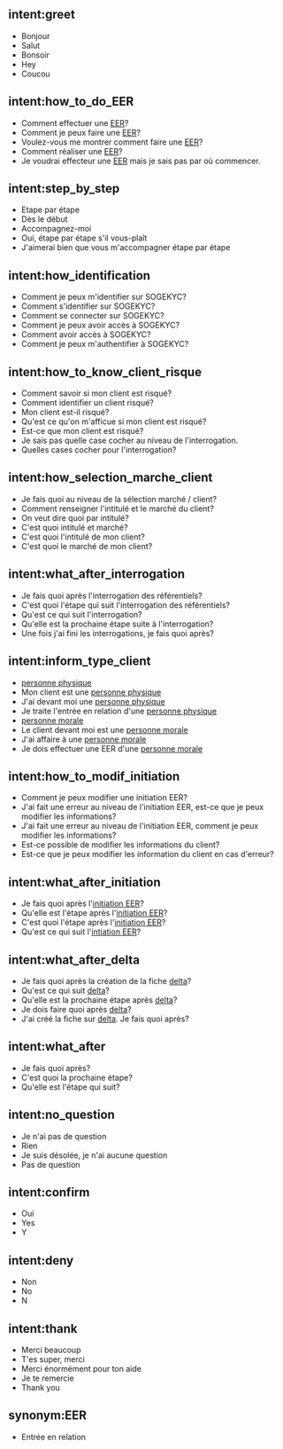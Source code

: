 ## intent:greet
- Bonjour
- Salut 
- Bonsoir
- Hey
- Coucou

## intent:how_to_do_EER
- Comment effectuer une [EER](process)?
- Comment je peux faire une [EER](process)?
- Voulez-vous me montrer comment faire une [EER](process)?
- Comment réaliser une [EER](process)?
- Je voudrai effecteur une [EER](process) mais je sais pas par où commencer.

## intent:step_by_step
- Etape par étape
- Dès le début
- Accompagnez-moi
- Oui, étape par étape s'il vous-plaît
- J'aimerai bien que vous m'accompagner étape par étape

## intent:how_identification
- Comment je peux m'identifier sur SOGEKYC?
- Comment s'identifier sur SOGEKYC?
- Comment se connecter sur SOGEKYC?
- Comment je peux avoir accès à SOGEKYC?
- Comment avoir accès à SOGEKYC?
- Comment je peux m'authentifier à SOGEKYC?

## intent:how_to_know_client_risque
- Comment savoir si mon client est risqué?
- Comment identifier un client risqué?
- Mon client est-il risqué?
- Qu'est ce qu'on m'afficue si mon client est risqué?
- Est-ce que mon client est risqué?
- Je sais pas quelle case cocher au niveau de l'interrogation.
- Quelles cases cocher pour l'interrogation?

## intent:how_selection_marche_client
- Je fais quoi au niveau de la sélection marché / client?
- Comment renseigner l'intitulé et le marché du client?
- On veut dire quoi par intitulé?
- C'est quoi intitulé et marché?
- C'est quoi l'intitulé de mon client?
- C'est quoi le marché de mon client?

## intent:what_after_interrogation
- Je fais quoi après l'interrogation des référentiels?
- C'est quoi l'étape qui suit l'interrogation des référentiels?
- Qu'est ce qui suit l'interrogation?
- Qu'elle est la prochaine étape suite à l'interrogation?
- Une fois j'ai fini les interrogations, je fais quoi après?

## intent:inform_type_client
- [personne physique](type_client)
- Mon client est une [personne physique](type_client)
- J'ai devant moi une [personne physique](type_client)
- Je traite l'entrée en relation d'une [personne physique](type_client)
- [personne morale](type_client)
- Le client devant moi est une [personne morale](type_client)
- J'ai affaire à une [personne morale](type_client)
- Je dois effectuer une EER d'une [personne morale](type_client)

## intent:how_to_modif_initiation
- Comment je peux modifier une initiation EER?
- J'ai fait une erreur au niveau de l'initiation EER, est-ce que je peux modifier les informations?
- J'ai fait une erreur au niveau de l'initiation EER, comment je peux modifier les informations?
- Est-ce possible de modifier les informations du client?
- Est-ce que je peux modifier les information du client en cas d'erreur?

## intent:what_after_initiation
- Je fais quoi après l'[initiation EER](step_EER)?
- Qu'elle est l'étape après l'[initiation EER](step_EER)?
- C'est quoi l'étape après l'[initiation EER](step_EER)?
- Qu'est ce qui suit l'[intiation EER](step_EER)?

## intent:what_after_delta
- Je fais quoi après la création de la fiche [delta](step_EER)?
- Qu'est ce qui suit [delta](step_EER)?
- Qu'elle est la prochaine étape après [delta](step_EER)?
- Je dois faire quoi après [delta](step_EER)?
- J'ai créé la fiche sur [delta](step_EER). Je fais quoi après?

## intent:what_after
- Je fais quoi après?
- C'est quoi la prochaine étape?
- Qu'elle est l'étape qui suit?

## intent:no_question
- Je n'ai pas de question
- Rien
- Je suis désolée, je n'ai aucune question
- Pas de question

## intent:confirm
- Oui
- Yes
- Y

## intent:deny
- Non
- No
- N

## intent:thank
- Merci beaucoup
- T'es super, merci
- Merci énormément pour ton aide
- Je te remercie 
- Thank you 

## synonym:EER
- Entrée en relation 


